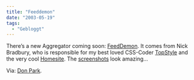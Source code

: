 ```yaml
---
title: "Feeddemon"
date: "2003-05-19"
tags:
  - "Gebloggt"
---
```


There’s a new Aggregator coming soon: [FeedDemon](http://www.bradsoft.com/feeddemon/ "FeedDemon (Coming Soon)"). It comes from Nick Bradbury, who is responsible for my best loved CSS\-Coder [TopStyle](http://www.bradsoft.com/topstyle/) and the very cool [Homesite](http://www.macromedia.com/software/homesite/). The [screenshots](http://www.bradsoft.com/feeddemon/screen.asp?id=1) look amazing…

Via: [Don Park](http://www.docuverse.com/blog/donpark/2003/05/18.html#a497).
